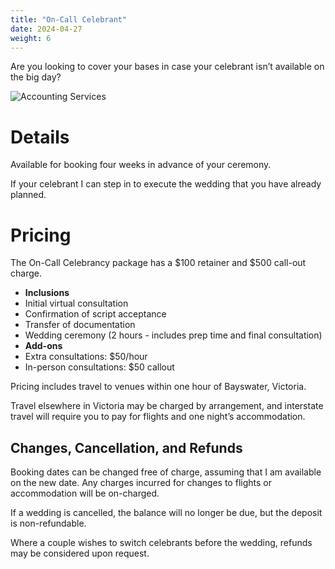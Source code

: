 ```yaml
---
title: "On-Call Celebrant"
date: 2024-04-27
weight: 6
---
```


Are you looking to cover your bases in case your celebrant isn’t available on the big day?

![Accounting Services](/images/austin-distel-nGc5RT2HmF0-unsplash.jpg)

# Details

Available for booking four weeks in advance of your ceremony.

If your celebrant I can step in to execute the wedding that you have already planned.

# Pricing

The On-Call Celebrancy package has a $100 retainer and $500 call-out charge.

- **Inclusions**
 - Initial virtual consultation
 - Confirmation of script acceptance 
 - Transfer of documentation
 - Wedding ceremony (2 hours - includes prep time and final consultation)
- **Add-ons**
 - Extra consultations: $50/hour 
 - In-person consultations: $50 callout

Pricing includes travel to venues within one hour of Bayswater, Victoria.

Travel elsewhere in Victoria may be charged by arrangement, and interstate travel will require you to pay for flights and one night’s accommodation.

## Changes, Cancellation, and Refunds

Booking dates can be changed free of charge, assuming that I am available on the new date. Any charges incurred for changes to flights or accommodation will be on-charged.

If a wedding is cancelled, the balance will no longer be due, but the deposit is non-refundable.

Where a couple wishes to switch celebrants before the wedding, refunds may be considered upon request.
